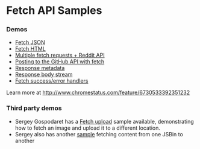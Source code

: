 Fetch API Samples
===

### Demos

* [Fetch JSON](https://googlechrome.github.io/samples/fetch-api/fetch-json.html)
* [Fetch HTML](https://googlechrome.github.io/samples/fetch-api/fetch-html.html)
* [Multiple fetch requests + Reddit API](https://googlechrome.github.io/samples/fetch-api/fetch-reddit.html)
* [Posting to the GitHub API with fetch](https://googlechrome.github.io/samples/fetch-api/fetch-post.html)
* [Response metadata](https://googlechrome.github.io/samples/fetch-api/fetch-response-metadata.html)
* [Response body stream](https://googlechrome.github.io/samples/fetch-api/fetch-response-stream.html)
* [Fetch success/error handlers](https://googlechrome.github.io/samples/fetch-api/fetch-success-error-handlers.html)

Learn more at http://www.chromestatus.com/feature/6730533392351232

### Third party demos

* Sergey Gospodaret has a [Fetch upload](http://codepen.io/malyw/pen/emWmBz) sample available, demonstrating how to fetch an image and upload it to a different location.
* Sergey also has another [sample](http://jsbin.com/payaxo/10/edit?html,output) fetching content from one JSBin to another
